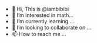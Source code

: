 - 👋 Hi, This is @iambibibi
- 👀 I’m interested in math...
- 🌱 I’m currently learning ...
- 💞️ I’m looking to collaborate on ...
- 📫 How to reach me ...

<!---
iambibibi/iambibibi is a ✨ special ✨ repository because its `README.md` (this file) appears on your GitHub profile.
You can click the Preview link to take a look at your changes.
--->
